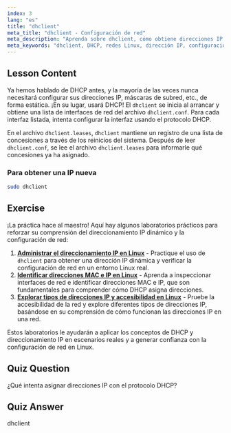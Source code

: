 ```yaml
---
index: 3
lang: "es"
title: "dhclient"
meta_title: "dhclient - Configuración de red"
meta_description: "Aprenda sobre dhclient, cómo obtiene direcciones IP usando DHCP y gestiona las concesiones de red. Comprenda los archivos dhclient.conf y dhclient.leases. Guía para principiantes de Linux."
meta_keywords: "dhclient, DHCP, redes Linux, dirección IP, configuración de red, tutorial Linux, guía para principiantes"
---
```


## Lesson Content

Ya hemos hablado de DHCP antes, y la mayoría de las veces nunca necesitará configurar sus direcciones IP, máscaras de subred, etc., de forma estática. ¡En su lugar, usará DHCP! El `dhclient` se inicia al arrancar y obtiene una lista de interfaces de red del archivo `dhclient.conf`. Para cada interfaz listada, intenta configurar la interfaz usando el protocolo DHCP.

En el archivo `dhclient.leases`, `dhclient` mantiene un registro de una lista de concesiones a través de los reinicios del sistema. Después de leer `dhclient.conf`, se lee el archivo `dhclient.leases` para informarle qué concesiones ya ha asignado.

### Para obtener una IP nueva

```bash
sudo dhclient
```

## Exercise

¡La práctica hace al maestro! Aquí hay algunos laboratorios prácticos para reforzar su comprensión del direccionamiento IP dinámico y la configuración de red:

1. **[Administrar el direccionamiento IP en Linux](https://labex.io/es/labs/comptia-manage-ip-addressing-in-linux-592736)** - Practique el uso de `dhclient` para obtener una dirección IP dinámica y verificar la configuración de red en un entorno Linux real.
2. **[Identificar direcciones MAC e IP en Linux](https://labex.io/es/labs/comptia-identify-mac-and-ip-addresses-in-linux-592731)** - Aprenda a inspeccionar interfaces de red e identificar direcciones MAC e IP, que son fundamentales para comprender cómo DHCP asigna direcciones.
3. **[Explorar tipos de direcciones IP y accesibilidad en Linux](https://labex.io/es/labs/comptia-explore-ip-address-types-and-reachability-in-linux-592780)** - Pruebe la accesibilidad de la red y explore diferentes tipos de direcciones IP, basándose en su comprensión de cómo funcionan las direcciones IP en una red.

Estos laboratorios le ayudarán a aplicar los conceptos de DHCP y direccionamiento IP en escenarios reales y a generar confianza con la configuración de red en Linux.

## Quiz Question

¿Qué intenta asignar direcciones IP con el protocolo DHCP?

## Quiz Answer

dhclient
